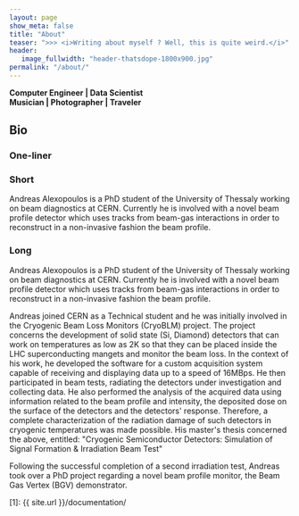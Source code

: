 ```yaml
---
layout: page
show_meta: false
title: "About"
teaser: ">>> <i>Writing about myself ? Well, this is quite weird.</i>"
header:
   image_fullwidth: "header-thatsdope-1800x900.jpg"
permalink: "/about/"
---
```

<b styles="font-family=courier;font-color=#FF0000">
Computer Engineer | Data Scientist<br>
Musician | Photographer | Traveler
</b>

## Bio

### One-liner

### Short

Andreas Alexopoulos is a PhD student of the University of Thessaly working on beam diagnostics at CERN. Currently he is involved with a novel beam profile detector which uses tracks from beam-gas interactions in order to reconstruct in a non-invasive fashion the beam profile.

### Long

Andreas Alexopoulos is a PhD student of the University of Thessaly working on beam diagnostics at CERN. Currently he is involved with a novel beam profile detector which uses tracks from beam-gas interactions in order to reconstruct in a non-invasive fashion the beam profile.

Andreas joined CERN as a Technical student and he was initially involved in the Cryogenic Beam Loss Monitors (CryoBLM) project. The project concerns the development of solid state (Si, Diamond) detectors that can work on temperatures as low as 2K so that they can be placed inside the LHC superconducting mangets and monitor the beam loss. In the context of his work, he developed the software for a custom acquisition system capable of receiving and displaying data up to a speed of 16MBps. He then participated in beam tests, radiating the detectors under investigation and collecting data. He also performed the analysis of the acquired data using information related to the beam profile and intensity, the deposited dose on the surface of the detectors and the detectors' response. Therefore, a complete characterization of the radiation damage of such detectors in cryogenic temperatures was made possible. His master's thesis concerned the above, entitled: "Cryogenic Semiconductor Detectors: Simulation of Signal Formation & Irradiation Beam Test"

Following the successful completion of a second irradiation test, Andreas took over a PhD project regarding a novel beam profile monitor, the Beam Gas Vertex (BGV) demonstrator. 

<!-- <a class="radius button small" href="{{ site.url }}/documentation/">Check out the documentation for all the tricks ›</a> -->


 [1]: {{ site.url }}/documentation/

